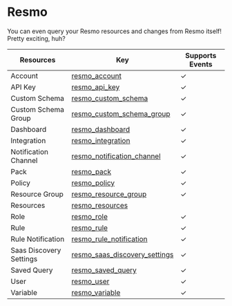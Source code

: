 Resmo
=====
You can even query your Resmo resources and changes from Resmo itself! Pretty exciting, huh?

| **Resources**           | **Key**                                                                 | **Supports Events** |
| ----------------------- | ----------------------------------------------------------------------- | ------------------- |
| Account                 | [resmo\_account](resmo\_account.md)                                     | &check;             |
| API Key                 | [resmo\_api\_key](resmo\_api\_key.md)                                   | &check;             |
| Custom Schema           | [resmo\_custom\_schema](resmo\_custom\_schema.md)                       | &check;             |
| Custom Schema Group     | [resmo\_custom\_schema\_group](resmo\_custom\_schema\_group.md)         | &check;             |
| Dashboard               | [resmo\_dashboard](resmo\_dashboard.md)                                 | &check;             |
| Integration             | [resmo\_integration](resmo\_integration.md)                             | &check;             |
| Notification Channel    | [resmo\_notification\_channel](resmo\_notification\_channel.md)         | &check;             |
| Pack                    | [resmo\_pack](resmo\_pack.md)                                           | &check;             |
| Policy                  | [resmo\_policy](resmo\_policy.md)                                       | &check;             |
| Resource Group          | [resmo\_resource\_group](resmo\_resource\_group.md)                     | &check;             |
| Resources               | [resmo\_resources](resmo\_resources.md)                                 |                     |
| Role                    | [resmo\_role](resmo\_role.md)                                           | &check;             |
| Rule                    | [resmo\_rule](resmo\_rule.md)                                           | &check;             |
| Rule Notification       | [resmo\_rule\_notification](resmo\_rule\_notification.md)               | &check;             |
| Saas Discovery Settings | [resmo\_saas\_discovery\_settings](resmo\_saas\_discovery\_settings.md) | &check;             |
| Saved Query             | [resmo\_saved\_query](resmo\_saved\_query.md)                           | &check;             |
| User                    | [resmo\_user](resmo\_user.md)                                           | &check;             |
| Variable                | [resmo\_variable](resmo\_variable.md)                                   | &check;             |
